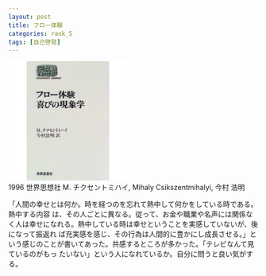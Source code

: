 ```yaml
---
layout: post
title: フロー体験
categories: rank_5
tags: [自己啓発]
---
```



<div class="book"><div class="book_image"><a href="http://www.amazon.co.jp/dp/4790706141/"><img src="/images/37.jpg"></a></div><div class="book_info">1996 世界思想社 M. チクセントミハイ, Mihaly Csikszentmihalyi, 今村 浩明</div><div class="clear"></div></div>

「人間の幸せとは何か。時を経つのを忘れて熱中して何かをしている時である。熱中する内容 は、その人ごとに異なる。従って、お金や職業や名声には関係なく人は幸せになれる。熱中している時は幸せということを実感していないが、後になって振返れ ば充実感を感じ、その行為は人間的に豊かにし成長させる。」という感じのことが書いてあった。共感するところが多かった。「テレビなんて見ているのがもっ たいない」という人になれているか。自分に問うと良い気がする。 
